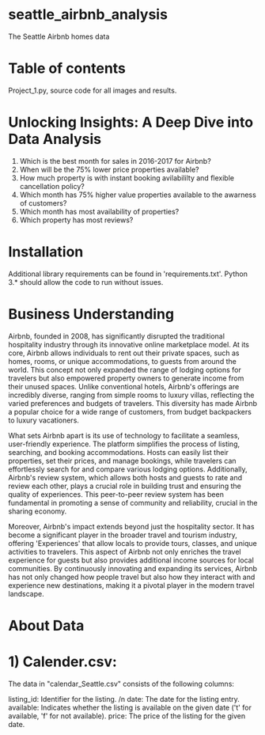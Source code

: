 # seattle_airbnb_analysis
The Seattle Airbnb homes data

# Table of contents
Project_1.py, source code for all images and results.

# Unlocking Insights: A Deep Dive into Data Analysis
1) Which is the best month for sales in 2016-2017 for Airbnb?
2) When will be the 75% lower price properties available?
3) How much property is with instant booking avilabililty	and flexible cancellation policy?
4) Which month has 75% higher value properties available to the awarness of customers?
5) Which month has most availability of properties?
6) Which property has most reviews?

# Installation
Additional library requirements can be found in 'requirements.txt'. Python 3.* should allow the code to run without issues.

# Business Understanding
Airbnb, founded in 2008, has significantly disrupted the traditional hospitality industry through its innovative online marketplace model. At its core, Airbnb allows individuals to rent out their private spaces, such as homes, rooms, or unique accommodations, to guests from around the world. This concept not only expanded the range of lodging options for travelers but also empowered property owners to generate income from their unused spaces. Unlike conventional hotels, Airbnb's offerings are incredibly diverse, ranging from simple rooms to luxury villas, reflecting the varied preferences and budgets of travelers. This diversity has made Airbnb a popular choice for a wide range of customers, from budget backpackers to luxury vacationers.

What sets Airbnb apart is its use of technology to facilitate a seamless, user-friendly experience. The platform simplifies the process of listing, searching, and booking accommodations. Hosts can easily list their properties, set their prices, and manage bookings, while travelers can effortlessly search for and compare various lodging options. Additionally, Airbnb's review system, which allows both hosts and guests to rate and review each other, plays a crucial role in building trust and ensuring the quality of experiences. This peer-to-peer review system has been fundamental in promoting a sense of community and reliability, crucial in the sharing economy.

Moreover, Airbnb's impact extends beyond just the hospitality sector. It has become a significant player in the broader travel and tourism industry, offering 'Experiences' that allow locals to provide tours, classes, and unique activities to travelers. This aspect of Airbnb not only enriches the travel experience for guests but also provides additional income sources for local communities. By continuously innovating and expanding its services, Airbnb has not only changed how people travel but also how they interact with and experience new destinations, making it a pivotal player in the modern travel landscape.

# About Data

# 1) Calender.csv:
The data in "calendar_Seattle.csv" consists of the following columns:

listing_id: Identifier for the listing. /n
date: The date for the listing entry.
available: Indicates whether the listing is available on the given date ('t' for available, 'f' for not available).
price: The price of the listing for the given date.
